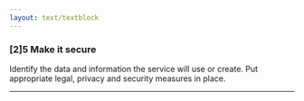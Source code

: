 ```yaml
---
layout: text/textblock
---
```


### [2]5 Make it secure

Identify the data and information the service will use or create. Put appropriate legal, privacy and security measures in place.

___
